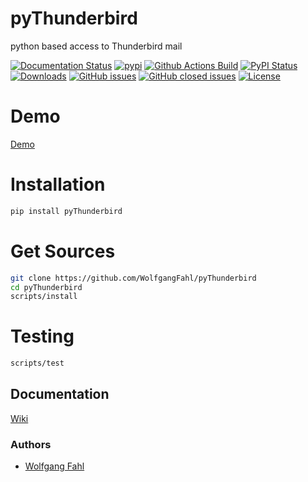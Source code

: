 # pyThunderbird
python based access to Thunderbird mail

[![Documentation Status](https://readthedocs.org/projects/pyThunderbird/badge/?version=latest)](https://pyThunderbird.readthedocs.io/en/latest/?badge=latest)
[![pypi](https://img.shields.io/pypi/pyversions/pyThunderbird)](https://pypi.org/project/pyThunderbird/)
[![Github Actions Build](https://github.com/WolfgangFahl/pyThunderbird/workflows/Build/badge.svg?branch=main)](https://github.com/WolfgangFahl/pyThunderbird/actions?query=workflow%3ABuild+branch%3Amaster)
[![PyPI Status](https://img.shields.io/pypi/v/pyThunderbird.svg)](https://pypi.python.org/pypi/pyThunderbird/)
[![Downloads](https://pepy.tech/badge/pyThunderbird)](https://pepy.tech/project/pyThunderbird)
[![GitHub issues](https://img.shields.io/github/issues/WolfgangFahl/pyThunderbird.svg)](https://github.com/WolfgangFahl/pyThunderbird/issues)
[![GitHub closed issues](https://img.shields.io/github/issues-closed/WolfgangFahl/pyThunderbird.svg)](https://github.com/WolfgangFahl/pyThunderbird/issues/?q=is%3Aissue+is%3Aclosed)
[![License](https://img.shields.io/github/license/WolfgangFahl/pyThunderbird.svg)](https://www.apache.org/licenses/LICENSE-2.0)

Demo
============
[Demo](http://pythunderbird-demo.bitplan.com/)

Installation
============
```bash
pip install pyThunderbird
```

Get Sources 
===========
```bash
git clone https://github.com/WolfgangFahl/pyThunderbird
cd pyThunderbird
scripts/install
```

Testing
=======
```bash
scripts/test
```

## Documentation
[Wiki](http://wiki.bitplan.com/index.php/PyThunderbird)

### Authors
* [Wolfgang Fahl](http://www.bitplan.com/Wolfgang_Fahl)

